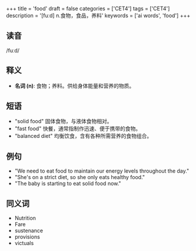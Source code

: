 +++
title = 'food'
draft = false
categories = ['CET4']
tags = ['CET4']
description = '[fuːd] n.食物，食品，养料'
keywords = ['ai words', 'food']
+++

## 读音
/fuːd/

## 释义
- **名词 (n)**: 食物；养料。供给身体能量和营养的物质。

## 短语
- "solid food" 固体食物，与液体食物相对。
- "fast food" 快餐，通常指制作迅速、便于携带的食物。
- "balanced diet" 均衡饮食，含有各种所需营养的食物组合。

## 例句
- "We need to eat food to maintain our energy levels throughout the day."
- "She's on a strict diet, so she only eats healthy food."
- "The baby is starting to eat solid food now."

## 同义词
- Nutrition
- Fare
- sustenance
- provisions
- victuals
